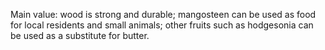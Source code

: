 <style>
.eye {
    font-weight: 1000;
    font
}
:root {
    font-family: Times, "Times New Roman", Georgia, serif;
}
</style>

Main value: wood is strong and durable; mangosteen can be used as food for local residents and small animals; other fruits such as hodgesonia can be used as a substitute for butter.
